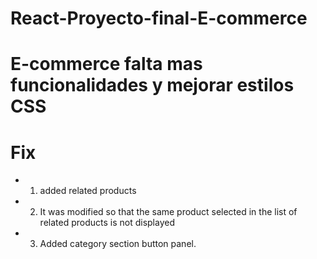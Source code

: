 # React-Proyecto-final-E-commerce
# E-commerce falta mas funcionalidades y mejorar estilos CSS
# Fix
* 1. added related products
* 2. It was modified so that the same product selected in the list of related products is not displayed
* 3. Added category section button panel.
